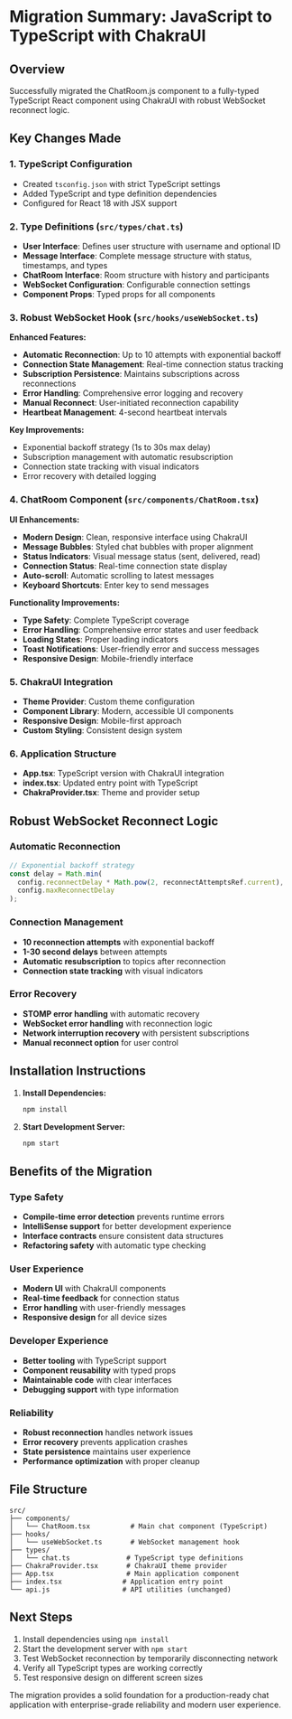 # Migration Summary: JavaScript to TypeScript with ChakraUI

## Overview
Successfully migrated the ChatRoom.js component to a fully-typed TypeScript React component using ChakraUI with robust WebSocket reconnect logic.

## Key Changes Made

### 1. TypeScript Configuration
- Created `tsconfig.json` with strict TypeScript settings
- Added TypeScript and type definition dependencies
- Configured for React 18 with JSX support

### 2. Type Definitions (`src/types/chat.ts`)
- **User Interface**: Defines user structure with username and optional ID
- **Message Interface**: Complete message structure with status, timestamps, and types
- **ChatRoom Interface**: Room structure with history and participants
- **WebSocket Configuration**: Configurable connection settings
- **Component Props**: Typed props for all components

### 3. Robust WebSocket Hook (`src/hooks/useWebSocket.ts`)
**Enhanced Features:**
- **Automatic Reconnection**: Up to 10 attempts with exponential backoff
- **Connection State Management**: Real-time connection status tracking
- **Subscription Persistence**: Maintains subscriptions across reconnections
- **Error Handling**: Comprehensive error logging and recovery
- **Manual Reconnect**: User-initiated reconnection capability
- **Heartbeat Management**: 4-second heartbeat intervals

**Key Improvements:**
- Exponential backoff strategy (1s to 30s max delay)
- Subscription management with automatic resubscription
- Connection state tracking with visual indicators
- Error recovery with detailed logging

### 4. ChatRoom Component (`src/components/ChatRoom.tsx`)
**UI Enhancements:**
- **Modern Design**: Clean, responsive interface using ChakraUI
- **Message Bubbles**: Styled chat bubbles with proper alignment
- **Status Indicators**: Visual message status (sent, delivered, read)
- **Connection Status**: Real-time connection state display
- **Auto-scroll**: Automatic scrolling to latest messages
- **Keyboard Shortcuts**: Enter key to send messages

**Functionality Improvements:**
- **Type Safety**: Complete TypeScript coverage
- **Error Handling**: Comprehensive error states and user feedback
- **Loading States**: Proper loading indicators
- **Toast Notifications**: User-friendly error and success messages
- **Responsive Design**: Mobile-friendly interface

### 5. ChakraUI Integration
- **Theme Provider**: Custom theme configuration
- **Component Library**: Modern, accessible UI components
- **Responsive Design**: Mobile-first approach
- **Custom Styling**: Consistent design system

### 6. Application Structure
- **App.tsx**: TypeScript version with ChakraUI integration
- **index.tsx**: Updated entry point with TypeScript
- **ChakraProvider.tsx**: Theme and provider setup

## Robust WebSocket Reconnect Logic

### Automatic Reconnection
```typescript
// Exponential backoff strategy
const delay = Math.min(
  config.reconnectDelay * Math.pow(2, reconnectAttemptsRef.current),
  config.maxReconnectDelay
);
```

### Connection Management
- **10 reconnection attempts** with exponential backoff
- **1-30 second delays** between attempts
- **Automatic resubscription** to topics after reconnection
- **Connection state tracking** with visual indicators

### Error Recovery
- **STOMP error handling** with automatic recovery
- **WebSocket error handling** with reconnection logic
- **Network interruption recovery** with persistent subscriptions
- **Manual reconnect option** for user control

## Installation Instructions

1. **Install Dependencies:**
   ```bash
   npm install
   ```

2. **Start Development Server:**
   ```bash
   npm start
   ```

## Benefits of the Migration

### Type Safety
- **Compile-time error detection** prevents runtime errors
- **IntelliSense support** for better development experience
- **Interface contracts** ensure consistent data structures
- **Refactoring safety** with automatic type checking

### User Experience
- **Modern UI** with ChakraUI components
- **Real-time feedback** for connection status
- **Error handling** with user-friendly messages
- **Responsive design** for all device sizes

### Developer Experience
- **Better tooling** with TypeScript support
- **Component reusability** with typed props
- **Maintainable code** with clear interfaces
- **Debugging support** with type information

### Reliability
- **Robust reconnection** handles network issues
- **Error recovery** prevents application crashes
- **State persistence** maintains user experience
- **Performance optimization** with proper cleanup

## File Structure
```
src/
├── components/
│   └── ChatRoom.tsx          # Main chat component (TypeScript)
├── hooks/
│   └── useWebSocket.ts       # WebSocket management hook
├── types/
│   └── chat.ts              # TypeScript type definitions
├── ChakraProvider.tsx       # ChakraUI theme provider
├── App.tsx                  # Main application component
├── index.tsx               # Application entry point
└── api.js                  # API utilities (unchanged)
```

## Next Steps
1. Install dependencies using `npm install`
2. Start the development server with `npm start`
3. Test WebSocket reconnection by temporarily disconnecting network
4. Verify all TypeScript types are working correctly
5. Test responsive design on different screen sizes

The migration provides a solid foundation for a production-ready chat application with enterprise-grade reliability and modern user experience.
